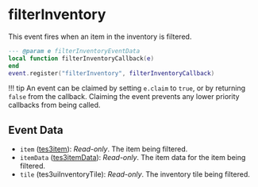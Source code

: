# filterInventory

This event fires when an item in the inventory is filtered.

```lua
--- @param e filterInventoryEventData
local function filterInventoryCallback(e)
end
event.register("filterInventory", filterInventoryCallback)
```

!!! tip
	An event can be claimed by setting `e.claim` to `true`, or by returning `false` from the callback. Claiming the event prevents any lower priority callbacks from being called.

## Event Data

* `item` ([tes3item](../../types/tes3item)): *Read-only*. The item being filtered.
* `itemData` ([tes3itemData](../../types/tes3itemData)): *Read-only*. The item data for the item being filtered.
* `tile` (tes3uiInventoryTile): *Read-only*. The inventory tile being filtered.

